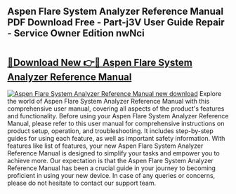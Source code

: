 ## Aspen Flare System Analyzer Reference Manual PDF Download Free - Part-j3V User Guide Repair - Service Owner Edition nwNci

# <h2><a href="http://bc7776.oget.top/?id=Aspen+Flare+System+Analyzer+Reference+Manual">🔗Download New 👉🔴 Aspen Flare System Analyzer Reference Manual</a></h2>

[![Aspen Flare System Analyzer Reference Manual new download](https://i.imgur.com/5g1atiW.png)](http://bc7776.oget.top/?id=Aspen+Flare+System+Analyzer+Reference+Manual)
Explore the world of Aspen Flare System Analyzer Reference Manual with this comprehensive user manual, covering all aspects of the product's features and functionality. Before using your Aspen Flare System Analyzer Reference Manual, please refer to this user manual for comprehensive instructions on product setup, operation, and troubleshooting. It includes step-by-step guides for using each feature, as well as important safety information. With features like list of features, your new Aspen Flare System Analyzer Reference Manual is designed to simplify your tasks and empower you to achieve more. Our expectation is that the Aspen Flare System Analyzer Reference Manual has been a crucial guide in your journey to becoming proficient in using your new device. In case of any queries or concerns, please do not hesitate to contact our support team.
